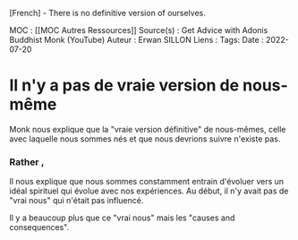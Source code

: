 [French] - There is no definitive version of ourselves.

MOC : [[MOC Autres Ressources]]
Source(s) : Get Advice with Adonis Buddhist Monk (YouTube)
Auteur : Erwan SILLON
Liens : 
Tags:
Date : 2022-07-20

# Il n'y a pas de vraie version de nous-même

Monk nous explique que la "vraie version définitive" de nous-mêmes, celle avec laquelle nous sommes nés et que nous devrions suivre n'existe pas.

### Rather ,

Il nous explique que nous sommes constamment entrain d'évoluer vers un idéal spirituel qui évolue avec nos expériences.
Au début, il n'y avait pas de "vrai nous" qui n'était pas influencé.

Il y a beaucoup plus que ce "vrai nous" mais les "causes and consequences".


